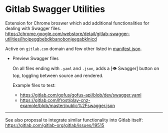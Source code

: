 # Gitlab Swagger Utilities

Extension for Chrome broswer which add additional functionalities for dealing with Swagger files.  https://chrome.google.com/webstore/detail/gitlab-swagger-utilities/lhoipeggbebdkbanobonjeegabklnicd

Active on `gitlab.com` domain and few other listed in [manifest.json](manifest.json).

* Preview Swagger files 

  On all files ending with `.yaml` and `.json`, adds a [:eye: Swagger] button on top, toggling between source and rendered.
  
  Example files to test:
  - https://gitlab.com/gofus/gofus-api/blob/dev/swagger.yaml
  - https://gitlab.com/lfrost/play-cnz-example/blob/master/public%2Fswagger.json

---

See also proposal to integrate similar functionality into Gitlab itself: https://gitlab.com/gitlab-org/gitlab/issues/19515
